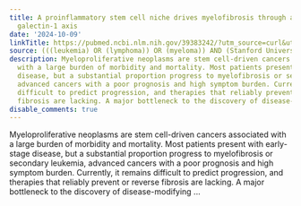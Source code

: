 ```yaml
---
title: A proinflammatory stem cell niche drives myelofibrosis through a targetable
  galectin-1 axis
date: '2024-10-09'
linkTitle: https://pubmed.ncbi.nlm.nih.gov/39383242/?utm_source=curl&utm_medium=rss&utm_campaign=pubmed-2&utm_content=1Rkszs2HVZ2RHP33OibaNFew6VK-LzjJWTD4GwmLlk8B-wCceh&fc=20220923065203&ff=20241009193146&v=2.18.0.post9+e462414
source: (((leukemia) OR (lymphoma)) OR (myeloma)) AND (Stanford University[Affiliation])
description: Myeloproliferative neoplasms are stem cell-driven cancers associated
  with a large burden of morbidity and mortality. Most patients present with early-stage
  disease, but a substantial proportion progress to myelofibrosis or secondary leukemia,
  advanced cancers with a poor prognosis and high symptom burden. Currently, it remains
  difficult to predict progression, and therapies that reliably prevent or reverse
  fibrosis are lacking. A major bottleneck to the discovery of disease-modifying ...
disable_comments: true
---
```

Myeloproliferative neoplasms are stem cell-driven cancers associated with a large burden of morbidity and mortality. Most patients present with early-stage disease, but a substantial proportion progress to myelofibrosis or secondary leukemia, advanced cancers with a poor prognosis and high symptom burden. Currently, it remains difficult to predict progression, and therapies that reliably prevent or reverse fibrosis are lacking. A major bottleneck to the discovery of disease-modifying ...